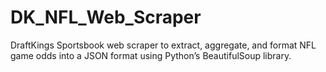 # DK_NFL_Web_Scraper
DraftKings Sportsbook web scraper to extract, aggregate, and format NFL game odds into a JSON format using Python’s BeautifulSoup library.
